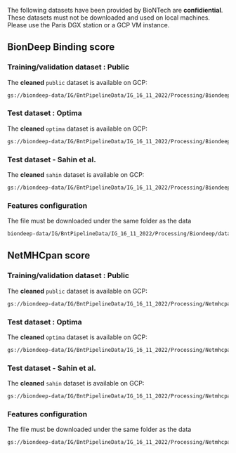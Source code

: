 The following datasets have been provided by BioNTech are **confidiential**. These datasets must not
be downloaded and used on local machines. Please use the Paris DGX station or a GCP VM instance.

## BionDeep Binding score

### Training/validation dataset : Public

The **cleaned** `public` dataset is available on GCP:

```bash
gs://biondeep-data/IG/BntPipelineData/IG_16_11_2022/Processing/Biondeep/data/Binding/public.clean.csv
```

### Test dataset : Optima

The **cleaned** `optima` dataset is available on GCP:

```bash
gs://biondeep-data/IG/BntPipelineData/IG_16_11_2022/Processing/Biondeep/data/Binding/optima.clean.csv
```

### Test dataset - Sahin et al.

The **cleaned** `sahin` dataset is available on GCP:

```bash
gs://biondeep-data/IG/BntPipelineData/IG_16_11_2022/Processing/Biondeep/data/Binding/sahin.clean.csv
```

### Features configuration

The file must be downloaded under the same folder as the data

```bash
biondeep-data/IG/BntPipelineData/IG_16_11_2022/Processing/Biondeep/data/Binding/features_IG_16_11_2022_ensemble_binding_bnt_biondeep_pmhc.yml
```

## NetMHCpan score

### Training/validation dataset : Public

The **cleaned** `public` dataset is available on GCP:

```bash
gs://biondeep-data/IG/BntPipelineData/IG_16_11_2022/Processing/Netmhcpan/data/BaseFeaturesGo/public.clean.go.csv
```

### Test dataset : Optima

The **cleaned** `optima` dataset is available on GCP:

```bash
gs://biondeep-data/IG/BntPipelineData/IG_16_11_2022/Processing/Netmhcpan/data/BaseFeaturesGo/optima.clean.go.csv
```

### Test dataset - Sahin et al.

The **cleaned** `sahin` dataset is available on GCP:

```bash
gs://biondeep-data/IG/BntPipelineData/IG_16_11_2022/Processing/Netmhcpan/data/BaseFeaturesGo/sahin.go.csv
```

### Features configuration

The file must be downloaded under the same folder as the data

```bash
gs://biondeep-data/IG/BntPipelineData/IG_16_11_2022/Processing/Netmhcpan/data/BaseFeaturesGo/features_IG_16_11_2022_Netmhcipan_bnt_netmhcpan_pmhc_go.yml
```
